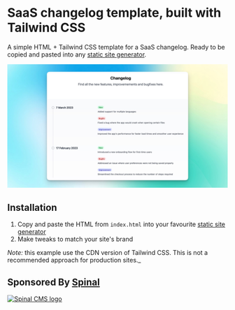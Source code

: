 # SaaS changelog template, built with Tailwind CSS

A simple HTML + Tailwind CSS template for a SaaS changelog. Ready to be copied and pasted into any [static site generator](https://spinalcms.com/built-for/).

<img src="https://github.com/spinalcms/saas-changelog-template/blob/main/changelog-preview.jpg?raw=true" alt="preview of the SaaS changelog, built with HTML and Tailwind CSS" />

## Installation

1. Copy and paste the HTML from `index.html` into your favourite [static site generator](https://spinalcms.com/built-for/)
2. Make tweaks to match your site's brand

_Note:_ this example use the CDN version of Tailwind CSS. This is not a recommended approach for production sites._

## Sponsored By [Spinal](https://spinalcms.com/)

<a href="https://spinalcms.com/" target="_blank">
  <img src="https://user-images.githubusercontent.com/988051/183079316-af747ef2-42a9-47d8-9a0c-488ed4b6a689.jpg" alt="Spinal CMS logo" width="200"/>
</a>
